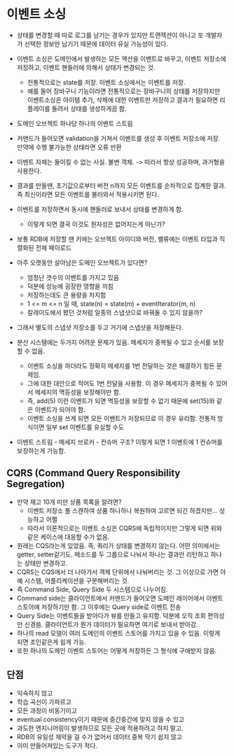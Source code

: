 # 이벤트 소싱

* 상태를 변경할 때 따로 로그를 남기는 경우가 있지만 트랜잭션이 아니고 또 개발자가 선택한 정보만 남기기 때문에 데이터 유실 가능성이 있다.
* 이벤트 소싱은 도메인에서 발생하는 모든 액션을 이벤트로 바꾸고, 이벤트 저장소에 저장하고, 이벤트 핸들러에 의해서 상태가 변경되는 것.

  * 전통적으로는 state를 저장. 이벤트 소싱에서는 이벤트를 저장.
  * 예를 들어 장바구니 기능이라면 전통적으로는 장바구니의 상태를 저장하지만 이벤트소싱은 아이템 추가, 삭제에 대한 이벤트만 저장하고 결과가 필요하면 리플레이를 돌려서 상태를 생성하게끔 함.

* 도메인 오브젝트 하나당 하나의 이벤트 스트림

* 커맨드가 들어오면 validation을 거쳐서 이벤트를 생성 후 이벤트 저장소에 저장. 만약에 수행 불가능한 상태라면 오류 반환
* 이벤트 자체는 돌이킬 수 없는 사실. 불변 객체. -&gt; 따라서 항상 성공하며, 과거형을 사용한다.
* 결과를 만들땐, 초기값으로부터 버전 n까지 모든 이벤트를 순차적으로 집계한 결과. 즉 최신이라면 모든 이벤트를 불러와서 적용시키면 된다.
* 이벤트를 저장하면서 동시에 핸들러로 보내서 상태를 변경하게 함.
  * 이렇게 되면 결국 이것도 원자성은 없어지는게 아닌가?
* 보통 RDB에 저장할 땐 키에는 오브젝트 아이디와 버전, 밸류에는 이벤트 타입과 직렬화된 전체 페이로드
* 아주 오랫동안 살아남은 도메인 오브젝트가 있다면?
  * 엄청난 갯수의 이벤트를 가지고 있음
  * 덕분에 성능에 굉장한 영향을 끼침
  * 저장하는데도 큰 용량을 차지함
  * 1 &lt;= m &lt;= n 일 때, state\(n\) = state\(m\) + eventIterator\(m, n\)
  * 칼레이도에서 봤던 것처럼 일종의 스냅샷으로 바꿔둘 수 있지 않을까?
* 그래서 별도의 스냅샷 저장소를 두고 거기에 스냅샷을 저장해둔다.
* 분산 시스템에는 두가지 어려운 문제가 있음. 메세지가 중복될 수 있고 순서를 보장할 수 없음.
  * 이벤트 소싱을 하더라도 정확히 메세지를 1번 전달하는 것은 해결하기 힘든 문제임.
  * 그에 대한 대안으로 적어도 1번 전달을 사용함. 이 경우 메세지가 중복될 수 있어서 메세지의 멱등성을 보장해야만 함.
  * 즉, add\(5\) 이런 이벤트가 되면 멱등성을 보장할 수 없기 때문에 set\(15\)와 같은 이벤트가 되어야 함.
  * 이벤트 소싱을 쓰게 되면 모든 이벤트가 저장되므로 이 경우 유리함. 전통적 방식이면 일부 set 이벤트를 유실할 수도
* 이벤트 스트림 - 메세지 브로커 - 컨슈머 구조? 이렇게 되면 1 이벤트에 1 컨슈머를 보장하는게 가능함.

## CQRS \(Command Query Responsibility Segregation\)

* 만약 재고 10개 미만 상품 목록을 알려면?
  * 이벤트 저장소 풀 스캔하여 상품 하나하나 복원하여 고르면 되긴 하겠지만... 성능하고 어쩔
  * 따라서 이론적으로는 이벤트 소싱은 CQRS에 독립적이지만 그렇게 되면 위와 같은 케이스에 대응할 수가 없음.
* 원래는 CQS라는게 있었음. 즉, 쿼리가 상태를 변경하지 않는다. 어떤 의미에서는 getter, setter같기도. 메소드를 두 그룹으로 나눠서 하나는 결과만 리턴하고 하나는 상태만 변경하고.
* CQRS는 CQS에서 더 나아가서 객체 단위에서 나눠버리는 것. 그 이상으로 가면 아예 시스템, 어플리케이션을 구분해버리는 것.
* 즉 Command Side, Query Side 두 시스템으로 나누어짐.
* Command side는 클라이언트에서 커맨드가 들어오면 도메인 레이어에서 이벤트 스토어에 저장하기만 함. 그 이후에는 Query side로 이벤트 전송
* Query Side는 이벤트들을 받아다가 뷰를 만들고 유지함. 덕분에 오직 조회 편의성만 신경씀. 클라이언트가 뭔가 데이터가 필요하면 여기로 보내서 받아감.
* 하나의 read 모델이 여러 도메인의 이벤트 스토어를 가지고 있을 수 있음. 이렇게 되면 조인같은게 쉽게 가능.
* 또한 하나의 도메인 이벤트 스토어는 어떻게 저장하든 그 형식에 구애받지 않음.

## 단점

* 익숙하지 않고
* 학습 곡선이 가파르고
* 모든 과정이 비동기이고
* eventual consistency이기 때문에 중간중간에 맞지 않을 수 있고
* 과도한 엔지니어링이 발생하므로 모든 곳에 적용하려고 하지 말고.
* RDB의 유일성 제약을 걸 수가 없어서 데이터 중복 막기 쉽지 않고
* 이미 만들어져있는 도구가 적다.



